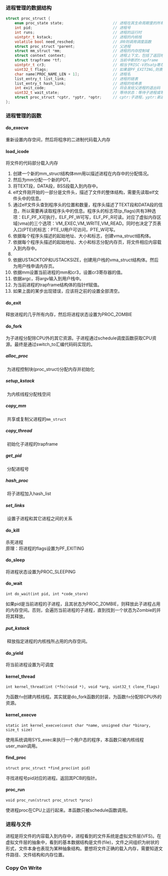 ### 进程管理的数据结构

```c
struct proc_struct {
    enum proc_state state;                      // 进程在其生命周期里的所有状态，有4种：uninit,sleeping,runnable,zombie
    int pid;                                    // 进程号
    int runs;                                   // 进程的运行时
    uintptr_t kstack;                           // 进程的内核栈
    volatile bool need_resched;                 // 非0则调用调度函数
    struct proc_struct *parent;                 // 父进程
    struct mm_struct *mm;                       // 进程的内存控制域
    struct context context;                     // 进程上下文，包括了返回地址，栈指针，保存寄存器的值
    struct trapframe *tf;                       // 当前中断的trapframe
    uintptr_t cr3;                              // 相当于RISC-V的satp寄存器
    uint32_t flags;                             // 如果是PF_EXITING,则表示杀掉此进程
    char name[PROC_NAME_LEN + 1];               // 进程名
    list_entry_t list_link;                     // 进程的链表 
    list_entry_t hash_link;                     // 进程的哈希表
    int exit_code;                              // 将会发给父进程的退出码
    uint32_t wait_state;                        // 等待状态：等待子进程或等待中断
    struct proc_struct *cptr, *yptr, *optr;     // cptr:子进程，yptr:弟进程，optr:兄进程
};
```



### 进程管理的函数
#### do_execve

重新设置内存空间，然后将程序的二进制代码载入内存

#### load_icode

将文件的代码部分载入内存  

1. 创建一个新的mm_struct结构体mm用以描述进程在内存中的分配情况。  
2. 然后为mm分配一个新的PDT。  
3. 将TEXT段，DATA段，BSS段载入到内存中。  
  1. elf文件刚开始的一部分是文件头，描述了文件的整体结构，需要先读取elf文件头中的信息。  
  2. 通过elf文件头查到程序头的位置和数量，程序头描述了TEXT段和DATA段的信息，所以需要再读取程序头中的信息。程序头的标志项(p_flags)共有3种选项：ELF_PF_X可执行，ELF_PF_W可写，ELF_PF_R可读。对应了虚拟内存区域(vma)的三个选项：VM_EXEC,VM_WRITE,VM_READ。同时也决定了页表入口(PTE)的标志：PTE_U用户可访问，PTE_W可写。  
  3. 依据每个程序头描述的起始地址、大小和标志，创建vma_struct结构体。
  4. 依据每个程序头描述的起始地址、大小和标志分配内存页，将文件相应内容载入到内存中。  
  5. ​
4. 依据USTACKTOP和USTACKSIZE，创建用户栈的vma_struct结构体。然后为用户栈申请内存页。  
5. 依据mm设置当前进程的mm和cr3，设置cr3寄存器的值。
6. 依据argc，将argv输入到用户栈中。
7. 为当前进程的trapframe结构体的指针tf赋值。
8. 如果上面的某步出现错误，应该将之前的设置全部清空。

#### do_exit

释放进程的几乎所有内存，然后将进程状态设置为PROC_ZOMBIE

#### do_fork

为子进程分配除CPU外的其它资源。子进程通过schedule调度函数获取CPU资源。最终是通过switch_to汇编代码码实现的。

#####      alloc_proc

​    为进程控制块(proc_struct)分配内存并初始化

#####     setup_kstack 

​     为内核线程分配栈空间

#####     copy_mm

​    共享或复制父进程的`mm_struct`

#####         copy_thread

​     初始化子进程的trapframe     

#####        get_pid

​       分配进程号

#####        hash_proc

​       将子进程加入hash_list

#####        set_links

​        设置子进程和其它进程之间的关系

#### do_kill

杀死进程  
原理：将进程的flags设置为PF_EXITING

#### do_sleep

将进程状态设置为PROC_SLEEPING

#### do_wait

`int do_wait(int pid, int *code_store)`

如果pid是当前进程的子进程，且其状态为PROC_ZOMBIE，则释放此子进程占用的内存空间。否则，会遍历当前进程的子进程，直到找到一个状态为Zombie的并将其释放。

#####       put_kstack

​      释放指定进程的内核栈所占用的内存空间。

#### do_yield

将当前进程设置为可调度

#### kernel_thread

`int kernel_thread(int (*fn)(void *), void *arg, uint32_t clone_flags)`

为函数`fn`创建内核线程。其实就是do_fork函数的封装，为函数`fn`分配除CPU外的资源。

#### kernel_execve

`static int kernel_execve(const char *name, unsigned char *binary, size_t size)`

使用系统调用SYS_exec来执行一个用户态的程序，本函数只被内核线程user_main调用。

#### find_proc

`struct proc_struct *find_proc(int pid)`

寻找进程号pid对应的进程。返回其PCB的指针。

#### proc_run

`void proc_run(struct proc_struct *proc)`

使进程proc在CPU上运行起来。本函数只被schedule函数调用。

### 进程与文件
进程是将文件的内容载入到内存中，进程看到的文件系统是虚拟文件层(VFS)。在虚拟文件层的抽象中，看到的基本数据结构是文件(file)，文件之间组织为树状的形式，文件本身也表现为某种抽象结构。要想将文件正确的载入内存，需要知道文件路径、文件结构和内存位置。

### Copy On Write

